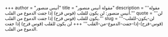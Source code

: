 +++
author = "أنيس منصور"
title = "مقولة أنيس منصور"
description = '''مقولة أنيس منصور: لن يكون للقلب (قوس قزح) إذا جفت الدموع من القلب.'''
quote = '''لن يكون للقلب (قوس قزح) إذا جفت الدموع من القلب.'''
slug = '''لن-يكون-للقلب-(قوس-قزح)-إذا-جفت-الدموع-من-القلب'''
+++
لن يكون للقلب (قوس قزح) إذا جفت الدموع من القلب.
